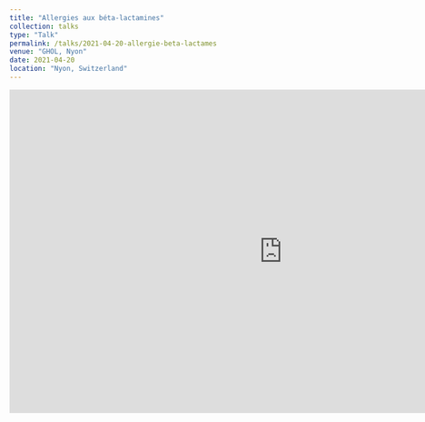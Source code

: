 ```yaml
---
title: "Allergies aux béta-lactamines"
collection: talks
type: "Talk"
permalink: /talks/2021-04-20-allergie-beta-lactames
venue: "GHOL, Nyon"
date: 2021-04-20
location: "Nyon, Switzerland"
---
```


<iframe src="https://docs.google.com/presentation/d/e/2PACX-1vQNo0Tq8f7WW_YN0JaoSFHKZ2G3BI0ZZkMRzMQMjFYsPAB4MRP520YWwO5GJiYQpp7p1WcoRwuTwqFQ/embed?start=false&loop=false&delayms=3000" frameborder="0" width="960" height="569" allowfullscreen="true" mozallowfullscreen="true" webkitallowfullscreen="true"></iframe>